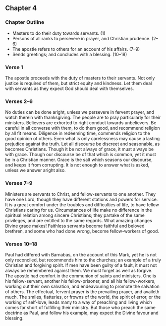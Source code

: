 ## Chapter 4

### Chapter Outline

- Masters to do their duty towards servants. (1)
- Persons of all ranks to persevere in prayer, and Christian prudence. (2–6)
- The apostle refers to others for an account of his affairs. (7–9)
- Sends greetings; and concludes with a blessing. (10–18)

### Verse 1

The apostle proceeds with the duty of masters to their servants. Not only justice is required of them, but strict equity and kindness. Let them deal with servants as they expect God should deal with themselves.

### Verses 2–6

No duties can be done aright, unless we persevere in fervent prayer, and watch therein with thanksgiving. The people are to pray particularly for their ministers. Believers are exhorted to right conduct towards unbelievers. Be careful in all converse with them, to do them good, and recommend religion by all fit means. Diligence in redeeming time, commends religion to the good opinion of others. Even what is only carelessness may cause a lasting prejudice against the truth. Let all discourse be discreet and seasonable, as becomes Christians. Though it be not always of grace, it must always be with grace. Though our discourse be of that which is common, yet it must be in a Christian manner. Grace is the salt which seasons our discourse, and keeps it from corrupting. It is not enough to answer what is asked, unless we answer aright also.

### Verses 7–9

Ministers are servants to Christ, and fellow-servants to one another. They have one Lord, though they have different stations and powers for service. It is a great comfort under the troubles and difficulties of life, to have fellow Christians caring for us. Circumstances of life make no difference in the spiritual relation among sincere Christians; they partake of the same privileges, and are entitled to the same regards. What amazing changes Divine grace makes! Faithless servants become faithful and beloved brethren, and some who had done wrong, become fellow-workers of good.

### Verses 10–18

Paul had differed with Barnabas, on the account of this Mark, yet he is not only reconciled, but recommends him to the churches; an example of a truly Christian and forgiving spirit. If men have been guilty of a fault, it must not always be remembered against them. We must forget as well as forgive. The apostle had comfort in the communion of saints and ministers. One is his fellow-servant, another his fellow-prisoner, and all his fellow-workers, working out their own salvation, and endeavouring to promote the salvation of others. The effectual, fervent prayer is the prevailing prayer, and availeth much. The smiles, flatteries, or frowns of the world, the spirit of error, or the working of self-love, leads many to a way of preaching and living which comes far short of fulfilling their ministry. But those who preach the same doctrine as Paul, and follow his example, may expect the Divine favour and blessing.

